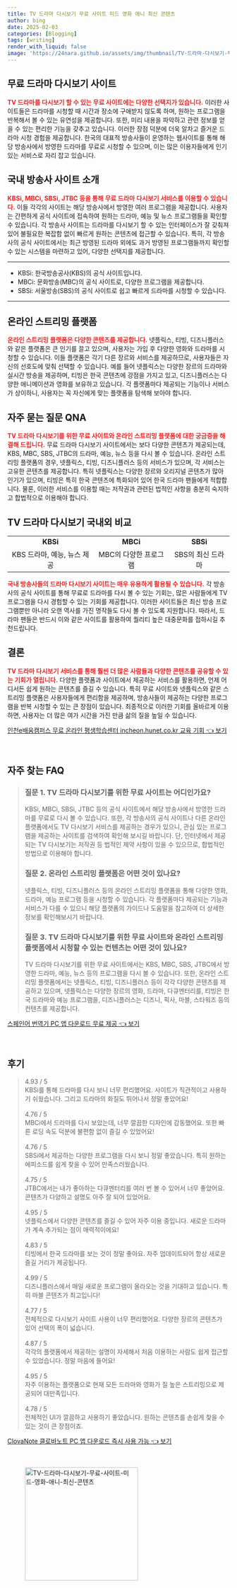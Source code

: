 ```yaml
---
title: TV 드라마 다시보기 무료 사이트 미드 영화 애니 최신 콘텐츠
author: bing
date: 2025-02-03
categories: [Blogging]
tags: [writing]
render_with_liquid: false
image: 'https://24nara.github.io/assets/img/thumbnail/TV-드라마-다시보기-무료-사이트-미드-영화-애니-최신-콘텐츠.webp'
---
```



<h2 id='무료 드라마 다시보기 사이트'>무료 드라마 다시보기 사이트</h2>

<p><b><span style="color: #ee2323;">TV 드라마를 다시보기 할 수 있는 무료 사이트에는 다양한 선택지가 있습니다.</span></b> 이러한 사이트들은 드라마를 시청할 때 시간과 장소에 구애받지 않도록 하며, 원하는 프로그램을 반복해서 볼 수 있는 유연성을 제공합니다. 또한, 미리 내용을 파악하고 관련 정보를 얻을 수 있는 편리한 기능을 갖추고 있습니다. 이러한 장점 덕분에 더욱 알차고 즐거운 드라마 시청 경험을 제공합니다. 한국의 대표적 방송사들이 운영하는 웹사이트를 통해 해당 방송사에서 방영한 드라마를 무료로 시청할 수 있으며, 이는 많은 이용자들에게 인기 있는 서비스로 자리 잡고 있습니다.</p>

<h2 id='국내 방송사 사이트 소개'>국내 방송사 사이트 소개</h2>

<p><b><span style="color: #ee2323;">KBSi, MBCi, SBSi, JTBC 등을 통해 무료 드라마 다시보기 서비스를 이용할 수 있습니다.</span></b> 이들 각각의 사이트는 해당 방송사에서 방영한 여러 프로그램을 제공합니다. 사용자는 간편하게 공식 사이트에 접속하여 원하는 드라마, 예능 및 뉴스 프로그램들을 확인할 수 있습니다. 각 방송사 사이트는 드라마를 다시보기 할 수 있는 인터페이스가 잘 갖춰져 있어 불필요한 복잡함 없이 빠르게 원하는 콘텐츠에 접근할 수 있습니다. 특히, 각 방송사의 공식 사이트에서는 최근 방영된 드라마 외에도 과거 방영된 프로그램들까지 확인할 수 있는 시스템을 마련하고 있어, 다양한 선택지를 제공합니다.</p>

<hr />

<ul>
    <li>KBSi: 한국방송공사(KBS)의 공식 사이트입니다.</li>
    <li>MBCi: 문화방송(MBC)의 공식 사이트로, 다양한 프로그램을 제공합니다.</li>
    <li>SBSi: 서울방송(SBS)의 공식 사이트로 쉽고 빠르게 드라마를 시청할 수 있습니다.</li>
</ul>

<hr />

<h2 id='온라인 스트리밍 플랫폼'>온라인 스트리밍 플랫폼</h2>

<p><b><span style="color: #ee2323;">온라인 스트리밍 플랫폼은 다양한 콘텐츠를 제공합니다.</span></b> 넷플릭스, 티빙, 디즈니플러스와 같은 플랫폼은 큰 인기를 끌고 있으며, 사용자는 가입 후 다양한 영화와 드라마를 시청할 수 있습니다. 이들 플랫폼은 각기 다른 장르와 서비스를 제공하므로, 사용자들은 자신의 선호도에 맞춰 선택할 수 있습니다. 예를 들어 넷플릭스는 다양한 장르의 드라마와 실시간 방송을 제공하며, 티빙은 한국 콘텐츠에 강점을 가지고 있고, 디즈니플러스는 다양한 애니메이션과 영화를 보유하고 있습니다. 각 플랫폼마다 제공되는 기능이나 서비스가 상이하니, 사용자는 꼭 자신에게 맞는 플랫폼을 탐색해 보아야 합니다.</p>

<h2 id='자주 묻는 질문 QNA'>자주 묻는 질문 QNA</h2>

<p><b><span style="color: #ee2323;">TV 드라마 다시보기를 위한 무료 사이트와 온라인 스트리밍 플랫폼에 대한 궁금증을 해결해 드립니다.</span></b> 무료 드라마 다시보기 사이트에서는 보다 다양한 콘텐츠가 제공되는데, KBS, MBC, SBS, JTBC의 드라마, 예능, 뉴스 등을 다시 볼 수 있습니다. 온라인 스트리밍 플랫폼의 경우, 넷플릭스, 티빙, 디즈니플러스 등의 서비스가 있으며, 각 서비스는 고유한 콘텐츠를 제공합니다. 특히 넷플릭스는 다양한 장르와 오리지널 콘텐츠가 많아 인기가 있으며, 티빙은 특히 한국 콘텐츠에 특화되어 있어 한국 드라마 팬들에게 적합합니다. 물론, 이러한 서비스를 이용할 때는 저작권과 관련된 법적인 사항을 충분히 숙지하고 합법적으로 이용해야 합니다.</p>

<h2 id='TV 드라마 다시보기 국내외 비교'>TV 드라마 다시보기 국내외 비교</h2>

<table>
    <tr>
        <td style="text-align: center; height: 17px;"><b>KBSi</b></td>
        <td style="text-align: center; height: 17px;"><b>MBCi</b></td>
        <td style="text-align: center; height: 17px;"><b>SBSi</b></td>
    </tr>
    <tr>
        <td style="text-align: center; height: 17px;">KBS 드라마, 예능, 뉴스 제공</td>
        <td style="text-align: center; height: 17px;">MBC의 다양한 프로그램</td>
        <td style="text-align: center; height: 17px;">SBS의 최신 드라마</td>
    </tr>
</table>

<p><b><span style="color: #ee2323;">국내 방송사들의 드라마 다시보기 사이트는 매우 유용하게 활용될 수 있습니다.</span></b> 각 방송사의 공식 사이트를 통해 무료로 드라마를 다시 볼 수 있는 기회는, 많은 사람들에게 TV 프로그램을 다시 경험할 수 있는 기회를 제공합니다. 이러한 사이트들은 최신 방송 프로그램뿐만 아니라 오랜 역사를 가진 명작들도 다시 볼 수 있도록 지원합니다. 따라서, 드라마 팬들은 반드시 이와 같은 사이트를 활용하여 퀄리티 높은 대중문화를 접하시길 추천드립니다.</p>

<h2 id='결론'>결론</h2>

<p><b><span style="color: #ee2323;">TV 드라마 다시보기 서비스를 통해 훨씬 더 많은 사람들과 다양한 콘텐츠를 공유할 수 있는 기회가 열립니다.</span></b> 다양한 플랫폼과 사이트에서 제공하는 서비스를 활용하면, 언제 어디서든 쉽게 원하는 콘텐츠를 즐길 수 있습니다. 특히 무료 사이트와 넷플릭스와 같은 스트리밍 플랫폼은 사용자들에게 편리함을 제공하며, 방송사들이 제공하는 다양한 프로그램을 반복 시청할 수 있는 큰 장점이 있습니다. 최종적으로 이러한 기회를 올바르게 이용하면, 사용자는 더 많은 여가 시간을 가진 만큼 삶의 질을 높일 수 있습니다.</p>


<p><a class="click-button" title="인천e배움캠퍼스 무료 온라인 평생학습센터 incheon.hunet.co.kr 교육 기회" href="https://24nara.github.io/posts/%EC%9D%B8%EC%B2%9Ce%EB%B0%B0%EC%9B%80%EC%BA%A0%ED%8D%BC%EC%8A%A4-%EB%AC%B4%EB%A3%8C-%EC%98%A8%EB%9D%BC%EC%9D%B8-%ED%8F%89%EC%83%9D%ED%95%99%EC%8A%B5%EC%84%BC%ED%84%B0-incheon.hunet.co.kr-%EA%B5%90%EC%9C%A1-%EA%B8%B0%ED%9A%8C/" rel="dofollow">인천e배움캠퍼스 무료 온라인 평생학습센터 incheon.hunet.co.kr 교육 기회 👈 보기</a></p><br>
<h2 id='자주_찾는_FAQ'>자주 찾는 FAQ</h2>
<div itemscope="" itemtype="https://schema.org/FAQPage"> 
<blockquote> 
<div itemscope="" itemprop="mainEntity" itemtype="https://schema.org/Question"> 
<h3 itemprop="name">질문 1. TV 드라마 다시보기를 위한 무료 사이트는 어디인가요?</h3> 
<div itemscope="" itemprop="acceptedAnswer" itemtype="https://schema.org/Answer"> 
<span itemprop="text"> 
<p>KBSi, MBCi, SBSi, JTBC 등의 공식 사이트에서 해당 방송사에서 방영한 드라마를 무료로 다시 볼 수 있습니다. 또한, 각 방송사의 공식 사이트나 다른 온라인 플랫폼에서도 TV 다시보기 서비스를 제공하는 경우가 있으니, 관심 있는 프로그램을 제공하는 사이트를 검색하여 확인해 보시길 바랍니다. 단, 인터넷에서 제공되는 TV 다시보기는 저작권 등 법적인 제약 사항이 있을 수 있으므로, 합법적인 방법으로 이용해야 합니다.</p> 
</span> 
</div> 
</div> 
<div itemscope="" itemprop="mainEntity" itemtype="https://schema.org/Question"> 
<h3 itemprop="name">질문 2. 온라인 스트리밍 플랫폼은 어떤 것이 있나요?</h3> 
<div itemscope="" itemprop="acceptedAnswer" itemtype="https://schema.org/Answer"> 
<span itemprop="text"> 
<p>넷플릭스, 티빙, 디즈니플러스 등의 온라인 스트리밍 플랫폼을 통해 다양한 영화, 드라마, 예능 프로그램 등을 시청할 수 있습니다. 각 플랫폼마다 제공되는 기능과 서비스가 다를 수 있으니 해당 플랫폼의 가이드나 도움말을 참고하여 더 상세한 정보를 확인해보시기 바랍니다.</p> 
</span> 
</div> 
</div> 
<div itemscope="" itemprop="mainEntity" itemtype="https://schema.org/Question"> 
<h3 itemprop="name">질문 3. TV 드라마 다시보기를 위한 무료 사이트와 온라인 스트리밍 플랫폼에서 시청할 수 있는 컨텐츠는 어떤 것이 있나요?</h3> 
<div itemscope="" itemprop="acceptedAnswer" itemtype="https://schema.org/Answer"> 
<span itemprop="text"> 
<p>TV 드라마 다시보기를 위한 무료 사이트에서는 KBS, MBC, SBS, JTBC에서 방영한 드라마, 예능, 뉴스 등의 프로그램을 다시 볼 수 있습니다. 또한, 온라인 스트리밍 플랫폼에서는 넷플릭스, 티빙, 디즈니플러스 등이 각각 다양한 콘텐츠를 제공하고 있으며, 넷플릭스는 다양한 장르의 영화, 드라마, 다큐멘터리를, 티빙은 한국 드라마와 예능 프로그램을, 디즈니플러스는 디즈니, 픽사, 마블, 스타워즈 등의 컨텐츠를 제공합니다.</p> 
</span> 
</div> 
</div> 
</blockquote> 
</div>
<p><a class="click-button" title="스페인어 번역기 PC 앱 다운로드 무료 제공" href="https://24nara.github.io/posts/%EC%8A%A4%ED%8E%98%EC%9D%B8%EC%96%B4-%EB%B2%88%EC%97%AD%EA%B8%B0-PC-%EC%95%B1-%EB%8B%A4%EC%9A%B4%EB%A1%9C%EB%93%9C-%EB%AC%B4%EB%A3%8C-%EC%A0%9C%EA%B3%B5/" rel="dofollow">스페인어 번역기 PC 앱 다운로드 무료 제공 👈 보기</a></p><br>
<h2 id='후기'>후기</h2>
<div itemscope itemtype="https://schema.org/Product">
  <blockquote>
  <div itemprop="review" itemscope itemtype="https://schema.org/Review">
      <div itemprop="reviewRating" itemscope itemtype="https://schema.org/Rating"> <span itemprop="ratingValue">4.93</span> / <span itemprop="bestRating">5</span> </div>
      <span itemprop="reviewBody">KBSi를 통해 드라마를 다시 보니 너무 편리했어요. 사이트가 직관적이고 사용하기 쉬웠습니다. 그리고 드라마의 화질도 뛰어나서 정말 좋았어요!</span>
  </div>
  <br>
  <div itemprop="review" itemscope itemtype="https://schema.org/Review">
      <div itemprop="reviewRating" itemscope itemtype="https://schema.org/Rating"> <span itemprop="ratingValue">4.76</span> / <span itemprop="bestRating">5</span> </div>
      <span itemprop="reviewBody">MBCi에서 드라마를 다시 보았는데, 너무 깔끔한 디자인에 감동했어요. 또한 빠른 로딩 속도 덕분에 불편함 없이 즐길 수 있었어요!</span>
  </div>
  <br>
  <div itemprop="review" itemscope itemtype="https://schema.org/Review">
      <div itemprop="reviewRating" itemscope itemtype="https://schema.org/Rating"> <span itemprop="ratingValue">4.76</span> / <span itemprop="bestRating">5</span> </div>
      <span itemprop="reviewBody">SBSi에서 제공하는 다양한 프로그램을 다시 보니 정말 좋았습니다. 특히 원하는 에피소드를 쉽게 찾을 수 있어 만족스러웠습니다.</span>
  </div>
  <br>
  <div itemprop="review" itemscope itemtype="https://schema.org/Review">
      <div itemprop="reviewRating" itemscope itemtype="https://schema.org/Rating"> <span itemprop="ratingValue">4.75</span> / <span itemprop="bestRating">5</span> </div>
      <span itemprop="reviewBody">JTBC에서는 내가 좋아하는 다큐멘터리를 여러 번 볼 수 있어서 너무 좋았어요. 콘텐츠가 다양하고 설명도 아주 잘 되어 있었어요.</span>
  </div>
  <br>
  <div itemprop="review" itemscope itemtype="https://schema.org/Review">
      <div itemprop="reviewRating" itemscope itemtype="https://schema.org/Rating"> <span itemprop="ratingValue">4.95</span> / <span itemprop="bestRating">5</span> </div>
      <span itemprop="reviewBody">넷플릭스에서 다양한 콘텐츠를 즐길 수 있어 자주 이용 중입니다. 새로운 드라마가 계속 추가되는 점이 매력적이에요!</span>
  </div>
  <br>
  <div itemprop="review" itemscope itemtype="https://schema.org/Review">
      <div itemprop="reviewRating" itemscope itemtype="https://schema.org/Rating"> <span itemprop="ratingValue">4.83</span> / <span itemprop="bestRating">5</span> </div>
      <span itemprop="reviewBody">티빙에서 한국 드라마를 보는 것이 정말 좋아요. 자주 업데이트되어 항상 새로운 즐길 거리가 제공됩니다.</span>
  </div>
  <br>
  <div itemprop="review" itemscope itemtype="https://schema.org/Review">
      <div itemprop="reviewRating" itemscope itemtype="https://schema.org/Rating"> <span itemprop="ratingValue">4.99</span> / <span itemprop="bestRating">5</span> </div>
      <span itemprop="reviewBody">디즈니플러스에서 매일 새로운 프로그램이 올라오는 것을 기대하고 있습니다. 특히 마블 콘텐츠가 최고입니다!</span>
  </div>
  <br>
  <div itemprop="review" itemscope itemtype="https://schema.org/Review">
      <div itemprop="reviewRating" itemscope itemtype="https://schema.org/Rating"> <span itemprop="ratingValue">4.77</span> / <span itemprop="bestRating">5</span> </div>
      <span itemprop="reviewBody">전체적으로 다시보기 사이트 사용이 너무 편리했어요. 다양한 장르의 콘텐츠가 있어 선택의 폭이 넓습니다.</span>
  </div>
  <br>
  <div itemprop="review" itemscope itemtype="https://schema.org/Review">
      <div itemprop="reviewRating" itemscope itemtype="https://schema.org/Rating"> <span itemprop="ratingValue">4.87</span> / <span itemprop="bestRating">5</span> </div>
      <span itemprop="reviewBody">각각의 플랫폼에서 제공하는 설명이 자세해서 처음 이용하는 사람도 쉽게 접근할 수 있었습니다. 정말 마음에 들어요!</span>
  </div>
  <br>
  <div itemprop="review" itemscope itemtype="https://schema.org/Review">
      <div itemprop="reviewRating" itemscope itemtype="https://schema.org/Rating"> <span itemprop="ratingValue">4.95</span> / <span itemprop="bestRating">5</span> </div>
      <span itemprop="reviewBody">자주 이용하는 플랫폼으로 현재 모든 드라마와 영화가 질 높은 스트리밍으로 제공되어 대만족입니다.</span>
  </div>
  <br>
  <div itemprop="review" itemscope itemtype="https://schema.org/Review">
      <div itemprop="reviewRating" itemscope itemtype="https://schema.org/Rating"> <span itemprop="ratingValue">4.78</span> / <span itemprop="bestRating">5</span> </div>
      <span itemprop="reviewBody">전체적인 UI가 깔끔하고 사용하기 좋았습니다. 원하는 콘텐츠를 손쉽게 찾을 수 있는 것이 큰 장점이죠.</span>
  </div>
  </blockquote>
</div>
<p><a class="click-button" title="ClovaNote 클로바노트 PC 앱 다운로드 즉시 사용 가능" href="https://24nara.github.io/posts/ClovaNote-%ED%81%B4%EB%A1%9C%EB%B0%94%EB%85%B8%ED%8A%B8-PC-%EC%95%B1-%EB%8B%A4%EC%9A%B4%EB%A1%9C%EB%93%9C-%EC%A6%89%EC%8B%9C-%EC%82%AC%EC%9A%A9-%EA%B0%80%EB%8A%A5/" rel="dofollow">ClovaNote 클로바노트 PC 앱 다운로드 즉시 사용 가능 👈 보기</a></p><br>
<figure class="image"><img src="https://24nara.github.io/assets/img/thumbnail/TV-드라마-다시보기-무료-사이트-미드-영화-애니-최신-콘텐츠.webp" alt="TV-드라마-다시보기-무료-사이트-미드-영화-애니-최신-콘텐츠" width="256" height="256"></figure>